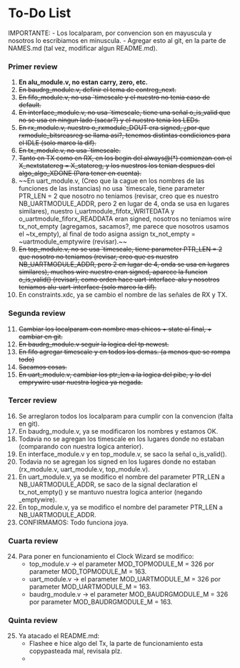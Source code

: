 # To-Do List
IMPORTANTE:
    - Los localparam, por convencion son en mayuscula y nosotros lo escribiamos en minuscula.
    - Agregar esto al git, en la parte de NAMES.md (tal vez, modificar algun README.md). 

### Primer review
1. **En alu_module.v, no estan carry, zero, etc.**
2. ~~En baudrg_module.v, definir el tema de contreg_next.~~
3. ~~En fifo_module.v, no usa `timescale y el nuestro no tenia caso de default.~~
4. ~~En interface_module.v, no usa `timescale, tiene una señal o_is_valid que no se usa en ningun lado (sacar?) y el nuestro tenia los LEDs.~~
5. ~~En rx_module.v, nuestro o_rxmodule_DOUT era signed, ¿por que rxmodule_bitsreasreg se llama asi?, tenemos distintas condiciones para el IDLE (solo marco la dif).~~
6. ~~En tx_module.v, no usa `timescale.~~
7. ~~Tanto en TX como en RX, en los begin del always@(*) comienzan con el X_nextstatereg = X_statereg, y los nuestros los tenian despues del algo_algo_XDONE (Para tener en cuenta).~~
8. ~~En uart_module.v, (Creo que la cague en los nombres de las funciones de las instancias) no usa `timescale, tiene parameter PTR_LEN = 2 que nosotro no teniamos (revisar, creo que es nuestro NB_UARTMODULE_ADDR, pero 2 en lugar de 4, onda se usa en lugares similares), nuestro i_uartmodule_fifotx_WRITEDATA y o_uartmodule_fiforx_READDATA eran signed, nosotros no teniamos wire tx_not_empty (agregamos, sacamos?, me parece que nosotros usamos el ~tx_empty), al final de todo asigna assign tx_not_empty = ~uartmodule_emptywire (revisar).~~
9. ~~En top_module.v, no se usa `timescale, tiene parameter PTR_LEN = 2 que nosotro no teniamos (revisar, creo que es nuestro NB_UARTMODULE_ADDR, pero 2 en lugar de 4, onda se usa en lugares similares), muchos wire nuestro eran signed, aparece la funcion o_is_valid() (revisar), como orden hace uart-interface-alu y nosotros teniamos alu-uart-interface (solo marco la dif).~~
10. En constraints.xdc, ya se cambio el nombre de las señales de RX y TX.

### Segunda review
11. ~~Cambiar los localparam con nombre mas chicos + state al final, + cambiar en git.~~
12. ~~En baudrg_module.v seguir la logica del tp newest.~~
13. ~~En fifo agregar timescale y en todos los demas. (a menos que se rompa todo)~~
14. ~~Sacamos cosas.~~
15. ~~En uart_module.v, cambiar los ptr_len a la logica del pibe, y lo del emprywire usar nuestra logica ya negada.~~

### Tercer review
16. Se arreglaron todos los localparam para cumplir con la convencion (falta en git).
17. En baudrg_module.v, ya se modificaron los nombres y estamos OK.
18. Todavia no se agregan los timescale en los lugares donde no estaban (comparando con nuestra logica anterior).
19. En interface_module.v y en top_module.v, se saco la señal o_is_valid().
20. Todavia no se agregan los signed en los lugares donde no estaban (rx_module.v, uart_module.v, top_module.v).
21. En uart_module.v, ya se modifico el nombre del parameter PTR_LEN a NB_UARTMODULE_ADDR, se saco de la signal declaration el tx_not_empty() y se mantuvo nuestra logica anterior (negando _emptywire).
22. En top_module.v, ya se modifico el nombre del parameter PTR_LEN a NB_UARTMODULE_ADDR.
23. CONFIRMAMOS: Todo funciona joya.

### Cuarta review
24. Para poner en funcionamiento el Clock Wizard se modifico:
    - top_module.v -> el parameter MOD_TOPMODULE_M = 326 por parameter MOD_TOPMODULE_M = 163.
    - uart_module.v -> el parameter MOD_UARTMODULE_M = 326 por parameter MOD_UARTMODULE_M = 163.
    - baudrg_module.v -> el parameter MOD_BAUDRGMODULE_M = 326 por parameter MOD_BAUDRGMODULE_M = 163.

### Quinta review
25. Ya atacado el README.md:
    - Flashee e hice algo del Tx, la parte de funcionamiento esta copypasteada mal, revisala plz.
    - 